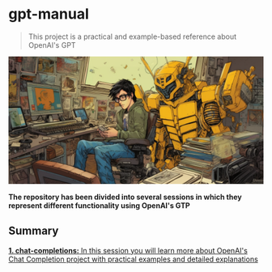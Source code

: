 # gpt-manual
> This project is a practical and example-based reference about OpenAI's GPT

![image](images/cover.jpg)

**The repository has been divided into several sessions in which they represent different functionality using OpenAI's GTP**

## Summary
[**1. chat-completions:** In this session you will learn more about OpenAI's Chat Completion project with practical examples and detailed explanations](https://github.com/nelsonfrugeri/gpt-manual/blob/main/chat_completion/README.md)